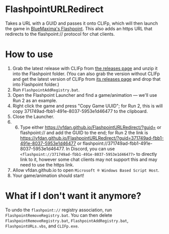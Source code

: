 # FlashpointURLRedirect
Takes a URL with a GUID and passes it onto CLIFp, which will then launch the game in [BlueMaxima's Flashpoint](https://bluemaxima.org/flashpoint/). This also adds an https URL that redirects to the flashpoint:// protocol for chat clients.

# How to use
1. Grab the latest release with CLIFp from [the releases page](https://github.com/VFDan/FlashpointURLRedirect/releases) and unzip it into the Flashpoint folder. (You can also grab the version without CLIFp and get the latest version of CLIFp from [its releases page](https://github.com/oblivioncth/CLIFp/releases) and drop that into Flashpoint folder.)
2. Run `FlashpointAddRegistry.bat`.
3. Open the Flashpoint Launcher and find a game/animation — we'll use Run 2 as an example.
4. Right click the game and press "Copy Game UUID"; for Run 2, this is will copy 371749ad-fbb1-491e-8037-5953e1d46477 to the clipboard.
5. Close the Launcher.
6. 6. Type either https://vfdan.github.io/FlashpointURLRedirect/?guid= or flashpoint:// and add the GUID to the end; for Run 2 the link is https://vfdan.github.io/FlashpointURLRedirect/?guid=371749ad-fbb1-491e-8037-5953e1d46477 or flashpoint://371749ad-fbb1-491e-8037-5953e1d46477. In Discord, you can use `<flashpoint://371749ad-fbb1-491e-8037-5953e1d46477>` to directly link to it, however some chat clients may not support this and may need to use the https link.
7. Allow vfdan.github.io to open `Microsoft ® Windows Based Script Host`.
8. Your game/animation should start!

# What if I don't want it anymore?
To undo the `flashpoint://` registry association, run `FlashpointRemoveRegistry.bat`. You can then delete `FlashpointRemoveRegistry.bat`, `FlashpointAddRegistry.bat`, `FlashpointURLs.vbs`, and `CLIFp.exe`.

